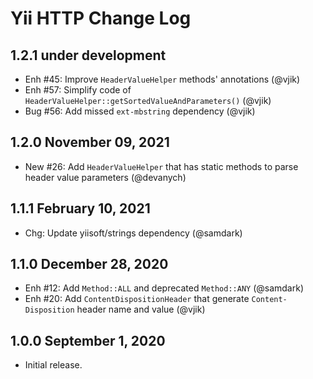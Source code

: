 # Yii HTTP Change Log

## 1.2.1 under development

- Enh #45: Improve `HeaderValueHelper` methods' annotations (@vjik)
- Enh #57: Simplify code of `HeaderValueHelper::getSortedValueAndParameters()` (@vjik)
- Bug #56: Add missed `ext-mbstring` dependency (@vjik)

## 1.2.0 November 09, 2021

- New #26: Add `HeaderValueHelper` that has static methods to parse header value parameters (@devanych)

## 1.1.1 February 10, 2021

- Chg: Update yiisoft/strings dependency (@samdark)

## 1.1.0 December 28, 2020

- Enh #12: Add `Method::ALL` and deprecated `Method::ANY` (@samdark)
- Enh #20: Add `ContentDispositionHeader` that generate `Content-Disposition` header name and value (@vjik)

## 1.0.0 September 1, 2020

- Initial release.
